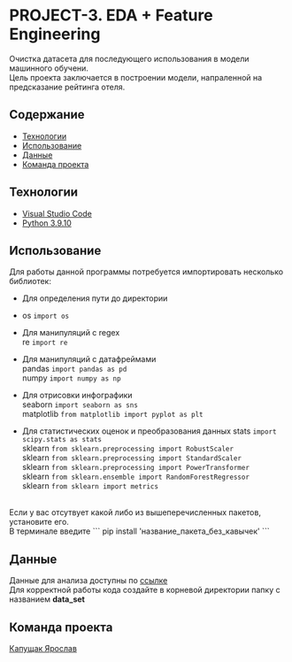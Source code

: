 # PROJECT-3. EDA + Feature Engineering
Очистка датасета для последующего использования в модели машинного обучени.  <br>
Цель проекта заключается в построении модели, напраленной на предсказание рейтинга отеля. 

## Содержание
- [Технологии](#технологии)
- [Использование](#Использование)
- [Данные](#Данные)
- [Команда проекта](#команда-проекта)

## Технологии
- [Visual Studio Code](https://code.visualstudio.com/)
- [Python 3.9.10](https://www.python.org/downloads/release/python-3910/)



## Использование
Для работы данной программы потребуется импортировать несколько библиотек: <br>
- Для определения пути до директории <br>
* os ``` import os ``` <br>

- Для манипуляций с regex <br>
re ``` import re ``` <br>

- Для манипуляций с датафреймами <br>
pandas ``` import pandas as pd ``` <br>
numpy ``` import numpy as np ``` <br>

- Для отрисовки инфографики<br>
seaborn ``` import seaborn as sns ``` <br>
matplotlib ```from matplotlib import pyplot as plt``` <br>

- Для статистических оценок и преобразования данных
stats ``` import scipy.stats as stats ``` <br>
sklearn ``` from sklearn.preprocessing import RobustScaler ``` <br>
sklearn ``` from sklearn.preprocessing import StandardScaler ``` <br>
sklearn ``` from sklearn.preprocessing import PowerTransformer ``` <br>
sklearn ``` from sklearn.ensemble import RandomForestRegressor ``` <br>
sklearn ``` from sklearn import metrics ``` <br>
  
<br>
Если у вас отсутвует какой либо из вышеперечисленных пакетов, установите его. <br>
В терминале введите ``` pip install 'название_пакета_без_кавычек' ```<br>

## Данные
Данные для анализа доступны по [ссылке](https://drive.google.com/drive/folders/1TtP1K9v5yFMaDtFHeX7sIub3dWDzTxR5?usp=drive_link)  <br>
Для корректной работы кода создайте в корневой директории папку с названием **data_set**

## Команда проекта

[Капущак Ярослав](https://github.com/YarikKa2)

